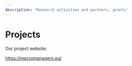 ```yaml
---
description: 'Research activities and partners, grants'
---
```


# Projects

Our project website: 

https://macromanagers.eu/
